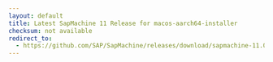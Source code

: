 ```yaml
---
layout: default
title: Latest SapMachine 11 Release for macos-aarch64-installer
checksum: not available
redirect_to:
  - https://github.com/SAP/SapMachine/releases/download/sapmachine-11.0.21/sapmachine-jdk-11.0.21_macos-aarch64_bin.dmg
---
```

